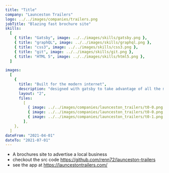 ```yaml
---
title: "Title"
company: "Launceston Trailers"
logo: ../../images/companies/trailers.png
jobTitle: "Blazing fast brochure site"
skills:
  [
    { title: "Gatsby", image: ../../images/skills/gatsby.png },
    { title: "graphQL", image: ../../images/skills/graphql.png },
    { title: "css3", image: ../../images/skills/css3.png },
    { title: "git", image: ../../images/skills/git.png },
    { title: "HTML 5", image: ../../images/skills/html5.png },
  ]

images:
  [
    {
      title: "Built for the modern internet",
      description: "designed with gatsby to take advantage of all the modern optimizations",
      layout: "2",
      files:
        [
          { image: ../../images/companies/launceston_trailers/t0-0.png },
          { image: ../../images/companies/launceston_trailers/t0-0.png },
          { image: ../../images/companies/launceston_trailers/t0-1.png },
        ],
    },
  ]
dateFrom: "2021-04-01"
dateTo: "2021-07-01"
---
```


- A brochures site to advertise a local business
- checkout the src code https://github.com/renn72/launceston-trailers
- see the app at https://launcestontrailers.com/
